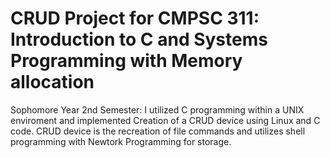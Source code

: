 # CRUD Project for CMPSC 311: Introduction to C and Systems Programming with Memory allocation
Sophomore Year 2nd Semester: I utilized C programming within a UNIX enviroment and implemented Creation of a CRUD device using Linux and C code. CRUD device is the recreation of file commands and utilizes shell programming with Newtork Programming for storage.
